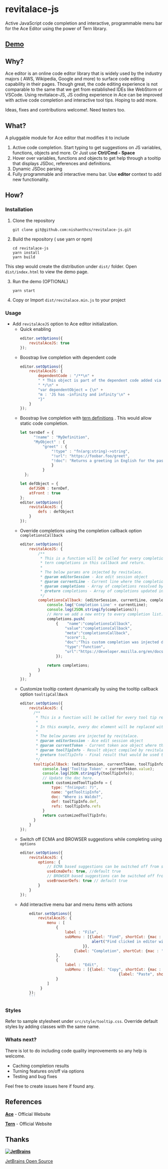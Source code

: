 # revitalace-js
Active JavaScript code completion and interactive, programmable menu bar for the Ace Editor using the power of Tern library.

## <a href="https://nishanthcs.github.io/revitalace-js/" target="_blank">Demo</a>

## Why?
Ace editor is an online code editor library that is widely used by the industry majors ( AWS, Wikipedia, Google and more) to surface code editing capability in their pages. Though great, the code editing experience is not comparable to the same that we get from established IDEs like WebStorm or VSCode. Using revitalace-JS, JS coding experience in Ace can be improved with active code completion and interactive tool tips. Hoping to add more.

Ideas, fixes and contributions welcome!. Need testers too.

## What?
A pluggable module for Ace editor that modifies it to include

1. Active code completion. Start typing to get suggestions on JS variables, functions, objects and more. Or Just use __Ctrl/Cmd - Space__
2. Hover over variables, functions and objects to get help through a tooltip that displays JSDoc, references and definitions.
3. Dynamic JSDoc parsing
4. Fully programmable and interactive menu bar. Use __editor__ context to add new functionality.

## How?

### Installation

1. Clone the repository

    `git clone git@github.com:nishanthcs/revitalace-js.git `

2.  Build the repository ( use yarn or npm)

    ~~~~
    cd revitalace-js
    yarn install
    yarn build
    ~~~~

This step would create the distribution under `dist/` folder. Open `dist/index.html`
to view the demo page.

3. Run the demo (OPTIONAL)

   `yarn start`

4. Copy or Import `dist/revitalace.min.js` to your project

### Usage

* Add `revitalAceJS` option to Ace editor initialization.
    * Quick enabling
        ```js
        editor.setOptions({
            revitalAceJS: true
        });
        ```
    * Boostrap live completion with dependent code
        ```js
        editor.setOptions({
            revitalAceJS: {
                dependentCode : "/**\n" +
                " * This object is part of the dependent code added via 'defs'\n" +
                " */\n" +
                "var dependentObject = {\n" +
                "m : 'JS has -infinity and infinity'\n" +
                "}" 
            }
        });
        ```
    * Boostrap live completion with [tern definitions](https://ternjs.net/doc/manual.html#typedef) . This would allow static code completion.
        ```js
        let ternDef = {
              "!name" : "MyDefinition",
              "MyObject" : {
                  "greet" : {
                      "!type" : "fn(arg:string)->string",
                      "!url": "https://foobar.foo/greet",
                      "!doc": "Returns a greeting in English for the passed First Name."
                      }
                  }
          };
        
        let defObject = {
            defJSON : ternDef,
            atFront : true
        };
        editor.setOptions({
            revitalAceJS: {
                defs : defObject
            }
        });
        ```
    * Override completions using the completion callback option `completionsCallback`
        ```js
        editor.setOptions({
            revitalAceJS: {
                /**
                 * This is a function will be called for every completion. Add or remove 
                 * tern completions in this callback and return. 
                 * 
                 * The below params are injected by revitalace.
                 * @param editorSession - Ace edit session object
                 * @param currentLine - Current line where the completion is triggered
                 * @param completions - Array of completions resolved by tern
                 * @return completions - Array of completions updated in this callback
                 */
                completionsCallback: (editorSession, currentLine, completions) => {
                    console.log('Completion Line' + currentLine);
                    console.log(JSON.stringify(completions));
                    // Here we add a new entry to every completion list. 
                    completions.push(
                        {    "name":"completionsCallback",
                            "value":"completionsCallback",
                            "meta":"completionsCallback",
                            "score":1,
                            "doc":"This custom completion was injected dynamically using the completionsCallback",
                            "type":"function",
                            "url":"https://developer.mozilla.org/en/docs/"
                        });
        
                    return completions;
                }
            }
        });
        ```
  * Customize tooltip content dynamically by using the tooltip callback option `tooltipCallBack`
      ```js
      editor.setOptions({
          revitalAceJS: {
            /**
             * This is a function will be called for every tool tip render. modify result and return.
             *
             * In this example, every doc element will be replaced with text 'Where is Waldo' :o)
             *
             * The below params are injected by revitalace.
             * @param editorSession - Ace edit session object
             * @param currentToken - Current token ace object where the completion is triggered
             * @param toolTipInfo - Result object compiled by revitalace
             * @return toolTipInfo - Final result that would be used to render the tooltip
             */
            tooltipCallBack: (editorSession, currentToken, toolTipInfo) => {
                console.log('Tooltip Token' + currentToken.value);
                console.log(JSON.stringify(toolTipInfo));
                // Update the doc here.
                const customizedToolTipInfo = {
                    type: "fn(input: ?)",
                    name: "getTooltipInfo",
                    doc: "Where is Waldo?",
                    def: toolTipInfo.def,
                    refs: toolTipInfo.refs
                }
                return customizedToolTipInfo;
            }
          }
      });
      ```
  * Switch off ECMA and BROWSER suggestions while completing using `options`
       ```js
       editor.setOptions({
           revitalAceJS: {
               options: {
                   // ECMA based suggestions can be switched off from suggestions by  flipping this flag
                   useEcmaDefs: true, //default true
                   // BROWSER based suggestions can be switched off from suggestions by  flipping this flag
                   useBrowserDefs: true // default true
               }
           }
       });
       ```
  * Add interactive menu bar and menu items with actions
    ```js
        editor.setOptions({
            revitalAceJS: {
                menu : [
                    {
                        label : "File",
                        subMenu : [{label: "Find", shortCut: {mac : 'Cmd-f', win: 'Ctrl-f'}, trigger: function(editor){
                                    alert("Find clicked in editor with id "+editor.id);
                                }},
                            {label: "Completion", shortCut: {mac : 'Ctrl-Space', win: 'Ctrl-Space'}, trigger: function(editor){alert("Completion clicked")}}]
                    },
                    {
                        label : "Edit",
                        subMenu : [{label: "Copy", shortCut: {mac : 'Cmd-f', win: 'Ctrl-f'}, trigger: function(editor){alert("Copy Clicked")}},
					                            {label: "Paste", shortCut: {mac : 'Ctrl-Space', win: 'Ctrl-Space'}, trigger: function(editor){alert("Paste clicked")}}]
                    }
                ]
             }
        });
        ```


### Styles
Refer to sample stylesheet under `src/style/tooltip.css`. Override default styles by adding classes with the same name.

### Whats next?
There is lot to do including code quality improvements so any help is welcome. 
* Caching completion results
* Turning features on/off via options
* Testing and bug fixes

Feel free to create issues here if found any. 

## References

__[Ace](https://ace.c9.io/)__ - Official Website

__[Tern](https://ternjs.net/doc/manual.html)__ - Official Website

## Thanks

[__![JetBrains](src/images/jetbrains-variant-4.svg)__](https://www.jetbrains.com/)

[JetBrains Open Source](https://www.jetbrains.com/opensource/)

